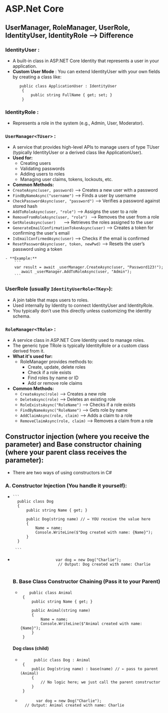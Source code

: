 # ASP.Net Core

## UserManager, RoleManager, UserRole, IdentityUser, IdentityRole --> Difference
###  IdentityUser : 
  - A built-in class in ASP.NET Core Identity that represents a user in your application.
  - **Custom User Mode** : You can extend IdentityUser with your own fields by creating a class like:
    ```
       public class ApplicationUser : IdentityUser
        {
            public string FullName { get; set; }
        }
    
    ```
  ### IdentityRole : 
   - Represents a role in the system (e.g., Admin, User, Moderator).
  ### `UserManager<TUser>` : 
   - A service that provides high-level APIs to manage users of type TUser (typically IdentityUser or a derived class like ApplicationUser).
   - **Used for:**
      - Creating users
      - Validating passwords
      - Adding users to roles
      - Managing user claims, tokens, lockouts, etc.
  - **Common Methods:**
   - `CreateAsync(user, password)`   -->  Creates a new user with a password
   - `FindByNameAsync("username")`   -->  Finds a user by username
   - `CheckPasswordAsync(user, "password")`   --> Verifies a password against stored hash
   - `AddToRoleAsync(user, "role")`   -->  Assigns the user to a role
   - `RemoveFromRoleAsync(user, "role")	`  --> Removes the user from a role
   - `GetRolesAsync(user)	`  --> Retrieves the roles assigned to the user
   - `GenerateEmailConfirmationTokenAsync(user)`   -->  Creates a token for confirming the user's email
   - `IsEmailConfirmedAsync(user)`   -->  Checks if the email is confirmed
   - `ResetPasswordAsync(user, token, newPwd)`  --> Resets the user’s password using a token
            
    - **Example:**
        ```
        var result = await _userManager.CreateAsync(user, "Password123!");
           await _userManager.AddToRoleAsync(user, "Admin");
        ```
    

  ### UserRole (usually `IdentityUserRole<TKey>`):
  - A join table that maps users to roles.
  - Used internally by Identity to connect IdentityUser and IdentityRole.
  - You typically don’t use this directly unless customizing the identity schema.
  ### `RoleManager<TRole>` : 
   - A service class in ASP.NET Core Identity used to manage roles.
   - The generic type TRole is typically IdentityRole or a custom class derived from it.
   - **What it's used for:**
      - RoleManager provides methods to:
         - Create, update, delete roles
         - Check if a role exists
         - Find roles by name or ID
         - Add or remove role claims
   - **Common Methods:**
      - `CreateAsync(role)`    -->    Creates a new role
      - `DeleteAsync(role)`    -->    Deletes an existing role
      - `RoleExistsAsync("RoleName")`   --> Checks if a role exists
      - `FindByNameAsync("RoleName")`   --> Gets role by name
      - `AddClaimAsync(role, claim)`    --> Adds a claim to a role
      - `RemoveClaimAsync(role, claim)`   --> Removes a claim from a role
    
  ## Constructor injection (where you receive the parameter) and Base constructor chaining (where your parent class receives the parameter):
  - There are two ways of using constructors in C#
   ### A. Constructor Injection (You handle it yourself):
  -    
        ```
          public class Dog
          {
              public string Name { get; }
          
              public Dog(string name) // ← YOU receive the value here
              {
                  Name = name;
                  Console.WriteLine($"Dog created with name: {Name}");
              }
          }

         ```
   -
      ```
                         var dog = new Dog("Charlie");
                          // Output: Dog created with name: Charlie
        
      ```
     ###  B. Base Class Constructor Chaining (Pass it to your Parent)
     -
         ```
             public class Animal
          {
              public string Name { get; }
          
              public Animal(string name)
              {
                  Name = name;
                  Console.WriteLine($"Animal created with name: {Name}");
              }
          }

         ```
     #### Dog class (child)
     -
         ```
               public class Dog : Animal
          {
              public Dog(string name) : base(name) // ← pass to parent (Animal)
              {
                  // No logic here; we just call the parent constructor
              }
          }

          ```
     - 
          ```
                 var dog = new Dog("Charlie");
            // Output: Animal created with name: Charlie

         ```




 
